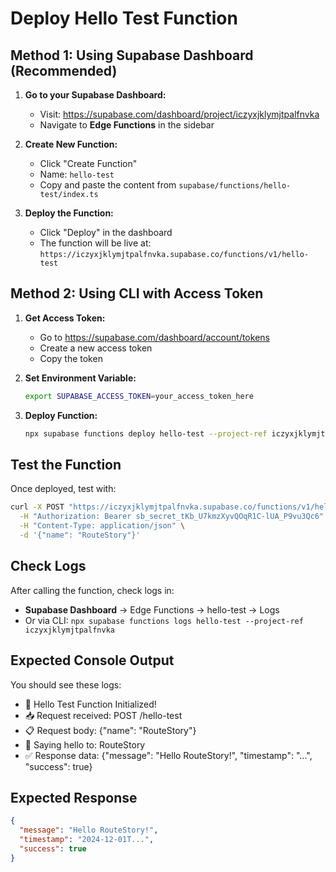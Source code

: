 # Deploy Hello Test Function

## Method 1: Using Supabase Dashboard (Recommended)

1. **Go to your Supabase Dashboard:**
   - Visit: https://supabase.com/dashboard/project/iczyxjklymjtpalfnvka
   - Navigate to **Edge Functions** in the sidebar

2. **Create New Function:**
   - Click "Create Function" 
   - Name: `hello-test`
   - Copy and paste the content from `supabase/functions/hello-test/index.ts`

3. **Deploy the Function:**
   - Click "Deploy" in the dashboard
   - The function will be live at: `https://iczyxjklymjtpalfnvka.supabase.co/functions/v1/hello-test`

## Method 2: Using CLI with Access Token

1. **Get Access Token:**
   - Go to https://supabase.com/dashboard/account/tokens
   - Create a new access token
   - Copy the token

2. **Set Environment Variable:**
   ```bash
   export SUPABASE_ACCESS_TOKEN=your_access_token_here
   ```

3. **Deploy Function:**
   ```bash
   npx supabase functions deploy hello-test --project-ref iczyxjklymjtpalfnvka
   ```

## Test the Function

Once deployed, test with:

```bash
curl -X POST "https://iczyxjklymjtpalfnvka.supabase.co/functions/v1/hello-test" \
  -H "Authorization: Bearer sb_secret_tKb_U7kmzXyvQOqR1C-lUA_P9vu3Qc6" \
  -H "Content-Type: application/json" \
  -d '{"name": "RouteStory"}'
```

## Check Logs

After calling the function, check logs in:
- **Supabase Dashboard** → Edge Functions → hello-test → Logs
- Or via CLI: `npx supabase functions logs hello-test --project-ref iczyxjklymjtpalfnvka`

## Expected Console Output

You should see these logs:
- 🚀 Hello Test Function Initialized!
- 📥 Request received: POST /hello-test
- 📋 Request body: {"name": "RouteStory"}
- 👋 Saying hello to: RouteStory
- ✅ Response data: {"message": "Hello RouteStory!", "timestamp": "...", "success": true}

## Expected Response

```json
{
  "message": "Hello RouteStory!",
  "timestamp": "2024-12-01T...",
  "success": true
}
```